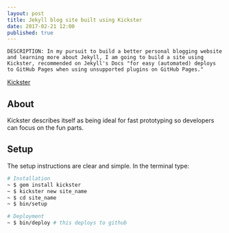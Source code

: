 ```yaml
---
layout: post
title: Jekyll blog site built using Kickster
date: 2017-02-21 12:00
published: true
---
```


    DESCRIPTION: In my pursuit to build a better personal blogging website and learning more about Jekyll, I am going to build a site using Kickster, recommended on Jekyll's Docs "for easy (automated) deploys to GitHub Pages when using unsupported plugins on GitHub Pages."

[Kickster](http://kickster.nielsenramon.com/)

## About

Kickster describes itself as being ideal for fast prototyping so developers can focus on the fun parts.

## Setup

The setup instructions are clear and simple. In the terminal type:

```sh
# Installation
~ $ gem install kickster
~ $ kickster new site_name
~ $ cd site_name
~ $ bin/setup

# Deployment
~ $ bin/deploy # this deploys to github
```
